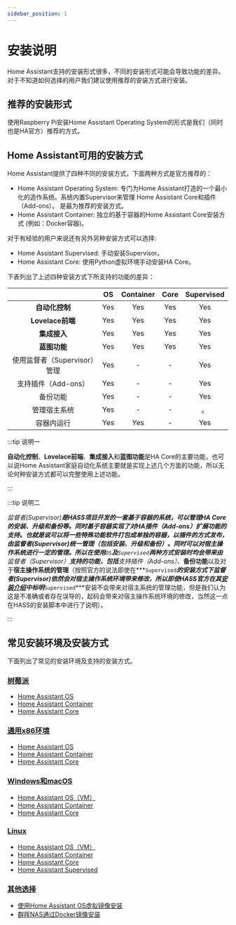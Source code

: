 ```yaml
---
sidebar_position: 1
---
```


# 安装说明
Home Assistant支持的安装形式很多，不同的安装形式可能会导致功能的差异。对于不知道如何选择的用户我们建议使用推荐的安装方式进行安装。

## 推荐的安装形式
使用Raspberry Pi安装Home Assistant Operating System的形式是我们（同时也是HA官方）推荐的方式。

## Home Assistant可用的安装方式
Home Assistant提供了四种不同的安装方式，下面两种方式是官方推荐的：
- Home Assistant Operating System: 专门为Home Assistant打造的一个最小化的造作系统。系统内置Supervisor来管理 Home Assistant Core和插件（Add-ons）。 是最为推荐的安装方式。
- Home Assistant Container: 独立的基于容器的Home Assistant Core安装方式 (例如：Docker容器)。

对于有经验的用户来说还有另外另种安装方式可以选择:
- Home Assistant Supervised: 手动安装Supervisor。
- Home Assistant Core: 使用Python虚拟环境手动安装HA Core。

下表列出了上述四种安装方式下所支持的功能的差异：

|  | OS | Container |  Core | Supervised | 
| :---: | :---: | :---: | :---: | :---: |  
| **自动化控制** | Yes | Yes | Yes | Yes |
| **Lovelace前端** | Yes | Yes | Yes | Yes |
| **集成接入** | Yes | Yes | Yes | Yes |
| **蓝图功能** | Yes | Yes | Yes | Yes |
| 使用监督者（Supervisor）管理 | Yes | - | - | Yes |
| 支持插件（Add-ons） | Yes | - | - | Yes |
| 备份功能 | Yes | - | - | Yes |
| 管理宿主系统 | Yes | - | - | 。 |
| 容器内运行 | Yes | Yes | - | Yes |

:::tip 说明一

**自动化控制**、**Lovelace前端**、**集成接入**和**蓝图功能**是HA Core的主要功能，也可以说Home Assistant家庭自动化系统主要就是实现上述几个方面的功能，所以无论何种安装方式都可以完整使用上述功能。

:::

:::tip 说明二

**监督者(Supervisor)**是HASS项目开发的一套基于容器的系统，可以管理HA Core的安装、升级和备份等。同时基于容器实现了对HA插件（Add-ons）扩展功能的支持。也就是说可以将一些特殊功能软件打包成单独的容器，以插件的方式发布，由监督者(Supervisor)统一管理（包括安装、升级和备份）。同时可以对宿主操作系统进行一定的管理。所以在使用***`OS`***及***`Supervised`***两种方式安装时均会带来由**监督者（Supervisor）**支持的功能，包括**支持插件（Add-ons）**、**备份功能**以及对于**宿主操作系统的管理**（按照官方的说法即使在***`Supervised`***的安装方式下监督者(Supervisor)依然会对宿主操作系统环境带来修改，所以即使HASS官方在其[安装介绍](https://www.home-assistant.io/installation/#compare-installation-methods)中标明***`Supervised`***安装不会带来对宿主系统的管理功能，但是我们认为这是不准确或者存在误导的，起码会带来对宿主操作系统环境的修改，当然这一点在HASS的安装脚本中进行了说明）。

:::

## 常见安装环境及安装方式
下面列出了常见的安装环境及支持的安装方式。

### [树莓派](pi-ha-installation.md)
- [Home Assistant OS](pi-ha-installation.md#安装home-assistant-os)
- [Home Assistant Container](pi-ha-installation.md#通过容器安装)
- [Home Assistant Core](pi-ha-installation.md#Python虚拟环境安装Core)

### [通用x86环境](x86-ha-installation.md)
- [Home Assistant OS](x86-ha-installation.md#安装home-assistant-os)
- [Home Assistant Container](x86-ha-installation.md#通过容器安装)
- [Home Assistant Core](x86-ha-installation.md#Python虚拟环境安装Core)

### [Windows和macOS](win-macos-ha-installation.md)
- [Home Assistant OS（VM）](win-macos-ha-installation#安装home-assistant-os)
- [Home Assistant Container](win-macos-ha-installation.md#通过容器安装)
- [Home Assistant Core](win-macos-ha-installation.md虚拟环境安装Core)

### [Linux](linux-ha-installation.md)
- [Home Assistant OS（VM）](linux-ha-installation.md#安装home-assistant-os)
- [Home Assistant Container](linux-ha-installation.md#通过容器安装)
- [Home Assistant Core](linux-ha-installation.md#Python虚拟环境安装Core)
- [Home Assistant Supervised](linux-ha-installation.md#Supervised安装)

### [其他选择](alter-ha-installation.md)
- [使用Home Assistant OS虚拟镜像安装](alter-ha-installation.md#虚拟镜像安装)
- [群晖NAS通过Docker镜像安装](alter-ha-installation.md#群晖NAS通过Docker镜像安装)